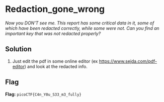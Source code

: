 # Redaction_gone_wrong
*Now you DON’T see me. This report has some critical data in it, some of which have been redacted correctly, while some were not. Can you find an important key that was not redacted properly?*

## Solution
1. Just edit the pdf in some online editor (ex https://www.sejda.com/pdf-editor) and look at the redacted info.


## Flag
**Flag:** `picoCTF{C4n_Y0u_S33_m3_fully}`
